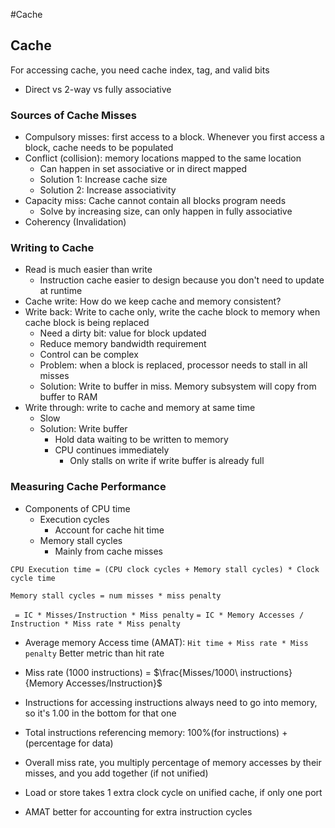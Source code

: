 #Cache 
## Cache

For accessing cache, you need cache index, tag, and valid bits

- Direct vs 2-way vs fully associative

### Sources of Cache Misses

- Compulsory misses: first access to a block. Whenever you first access a block, cache needs to be populated
- Conflict (collision): memory locations mapped to the same location
	- Can happen in set associative or in direct mapped
	- Solution 1: Increase cache size
	- Solution 2: Increase associativity
- Capacity miss: Cache cannot contain all blocks program needs
	- Solve by increasing size, can only happen in fully associative
- Coherency (Invalidation)

### Writing to Cache

- Read is much easier than write
	- Instruction cache easier to design because you don't need to update at runtime
- Cache write: How do we keep cache and memory consistent?
- Write back: Write to cache only, write the cache block to memory when cache block is being replaced
	- Need a dirty bit: value for block updated
	- Reduce memory bandwidth requirement
	- Control can be complex
	- Problem: when a block is replaced, processor needs to stall in all misses
	- Solution: Write to buffer in miss. Memory subsystem will copy from buffer to RAM
- Write through: write to cache and memory at same time
	- Slow
	- Solution: Write buffer
		- Hold data waiting to be written to memory
		- CPU continues immediately
			- Only stalls on write if write buffer is already full

### Measuring Cache Performance

- Components of CPU time
	- Execution cycles
		- Account for cache hit time
	- Memory stall cycles
		- Mainly from cache misses

`CPU Execution time = (CPU clock cycles + Memory stall cycles) * Clock cycle time`

`Memory stall cycles = num misses * miss penalty`

` = IC * Misses/Instruction * Miss penalty`
`= IC * Memory Accesses / Instruction * Miss rate * Miss penalty`

- Average memory Access time (AMAT):
	`Hit time + Miss rate * Miss penalty`
		Better metric than hit rate

- Miss rate (1000 instructions) = $\frac{Misses/1000\ instructions}{Memory Accesses/Instruction}$
- Instructions for accessing instructions always need to go into memory, so it's 1.00 in the bottom for that one
- Total instructions referencing memory: 100%(for instructions) + (percentage for data)
- Overall miss rate, you multiply percentage of memory accesses by their misses, and you add together (if not unified)

- Load or store takes 1 extra clock cycle on unified cache, if only one port
- AMAT better for accounting for extra instruction cycles